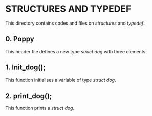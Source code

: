 # STRUCTURES AND TYPEDEF
This directory contains codes and files on *structures* and *typedef*.

## 0. Poppy
This header file defines a new type *struct dog* with three elements.

## 1. Init_dog();
This function initialises a variable of type *struct dog*.

## 2. print_dog();
This function prints a *struct dog*.
